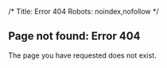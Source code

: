 /*
Title: Error 404
Robots: noindex,nofollow
*/

## Page not found: Error 404

The page you have requested does not exist.
